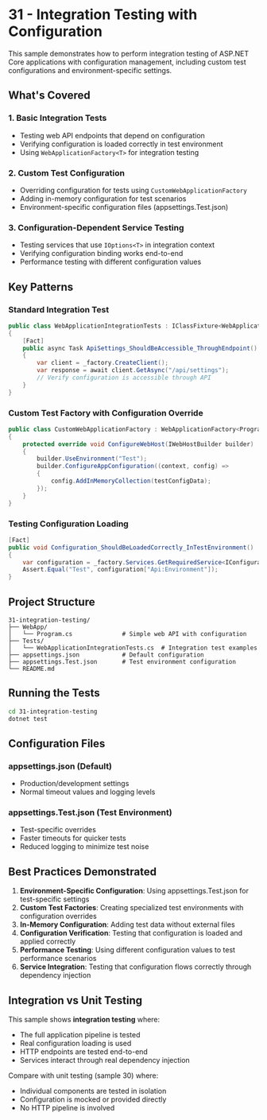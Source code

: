 # 31 - Integration Testing with Configuration

This sample demonstrates how to perform integration testing of ASP.NET Core applications with configuration management, including custom test configurations and environment-specific settings.

## What's Covered

### 1. Basic Integration Tests
- Testing web API endpoints that depend on configuration
- Verifying configuration is loaded correctly in test environment
- Using `WebApplicationFactory<T>` for integration testing

### 2. Custom Test Configuration
- Overriding configuration for tests using `CustomWebApplicationFactory`
- Adding in-memory configuration for test scenarios
- Environment-specific configuration files (appsettings.Test.json)

### 3. Configuration-Dependent Service Testing
- Testing services that use `IOptions<T>` in integration context
- Verifying configuration binding works end-to-end
- Performance testing with different configuration values

## Key Patterns

### Standard Integration Test
```csharp
public class WebApplicationIntegrationTests : IClassFixture<WebApplicationFactory<Program>>
{
    [Fact]
    public async Task ApiSettings_ShouldBeAccessible_ThroughEndpoint()
    {
        var client = _factory.CreateClient();
        var response = await client.GetAsync("/api/settings");
        // Verify configuration is accessible through API
    }
}
```

### Custom Test Factory with Configuration Override
```csharp
public class CustomWebApplicationFactory : WebApplicationFactory<Program>
{
    protected override void ConfigureWebHost(IWebHostBuilder builder)
    {
        builder.UseEnvironment("Test");
        builder.ConfigureAppConfiguration((context, config) =>
        {
            config.AddInMemoryCollection(testConfigData);
        });
    }
}
```

### Testing Configuration Loading
```csharp
[Fact]
public void Configuration_ShouldBeLoadedCorrectly_InTestEnvironment()
{
    var configuration = _factory.Services.GetRequiredService<IConfiguration>();
    Assert.Equal("Test", configuration["Api:Environment"]);
}
```

## Project Structure

```
31-integration-testing/
├── WebApp/
│   └── Program.cs              # Simple web API with configuration
├── Tests/
│   └── WebApplicationIntegrationTests.cs  # Integration test examples
├── appsettings.json            # Default configuration
├── appsettings.Test.json       # Test environment configuration
└── README.md
```

## Running the Tests

```bash
cd 31-integration-testing
dotnet test
```

## Configuration Files

### appsettings.json (Default)
- Production/development settings
- Normal timeout values and logging levels

### appsettings.Test.json (Test Environment)
- Test-specific overrides
- Faster timeouts for quicker tests
- Reduced logging to minimize test noise

## Best Practices Demonstrated

1. **Environment-Specific Configuration**: Using appsettings.Test.json for test-specific settings
2. **Custom Test Factories**: Creating specialized test environments with configuration overrides
3. **In-Memory Configuration**: Adding test data without external files
4. **Configuration Verification**: Testing that configuration is loaded and applied correctly
5. **Performance Testing**: Using different configuration values to test performance scenarios
6. **Service Integration**: Testing that configuration flows correctly through dependency injection

## Integration vs Unit Testing

This sample shows **integration testing** where:
- The full application pipeline is tested
- Real configuration loading is used
- HTTP endpoints are tested end-to-end
- Services interact through real dependency injection

Compare with unit testing (sample 30) where:
- Individual components are tested in isolation
- Configuration is mocked or provided directly
- No HTTP pipeline is involved